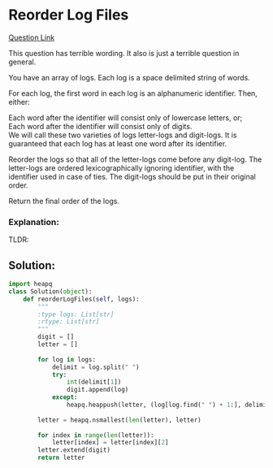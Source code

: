 # Reorder Log Files  

[Question Link](https://leetcode.com/problems/reorder-log-files/)  

This question has terrible wording. It also is just a terrible question in general.  

You have an array of logs.  Each log is a space delimited string of words.  

For each log, the first word in each log is an alphanumeric identifier.  Then, either:  

Each word after the identifier will consist only of lowercase letters, or;  
Each word after the identifier will consist only of digits.  
We will call these two varieties of logs letter-logs and digit-logs.  It is guaranteed that each log has at least one word after its identifier.  

Reorder the logs so that all of the letter-logs come before any digit-log.  The letter-logs are ordered lexicographically ignoring identifier, with the identifier used in case of ties.  The digit-logs should be put in their original order.  

Return the final order of the logs.  

### Explanation:
TLDR: 

## Solution:
```Python
import heapq
class Solution(object):
    def reorderLogFiles(self, logs):
        """
        :type logs: List[str]
        :rtype: List[str]
        """
        digit = []
        letter = []
        
        for log in logs:
            delimit = log.split(" ")
            try:
                int(delimit[1])
                digit.append(log)
            except:
                heapq.heappush(letter, (log[log.find(" ") + 1:], delimit[0], log))
            
        letter = heapq.nsmallest(len(letter), letter)
        
        for index in range(len(letter)):
            letter[index] = letter[index][2]
        letter.extend(digit)
        return letter
        
```
